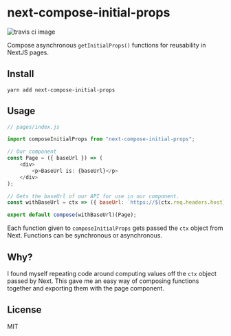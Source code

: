 # next-compose-initial-props

![travis ci image](https://api.travis-ci.com/theomjones/next-compose-initial-props.svg?branch=master)

Compose asynchronous `getInitialProps()` functions for reusability in NextJS pages.

## Install

`yarn add next-compose-initial-props`

## Usage

```js
// pages/index.js

import composeInitialProps from "next-compose-initial-props";

// Our component
const Page = ({ baseUrl }) => (
    <div>
        <p>BaseUrl is: {baseUrl}</p>
    </div>
);

// Gets the baseUrl of our API for use in our component.
const withBaseUrl = ctx => ({ baseUrl: `https://${ctx.req.headers.host}/api` });

export default compose(withBaseUrl)(Page);
```

Each function given to `composeInitialProps` gets passed the `ctx` object from Next. Functions can be synchronous or asynchronous.

## Why?

I found myself repeating code around computing values off the `ctx` object passed by Next. This gave me an easy way of composing functions together and exporting them with the page component.

## License

MIT
